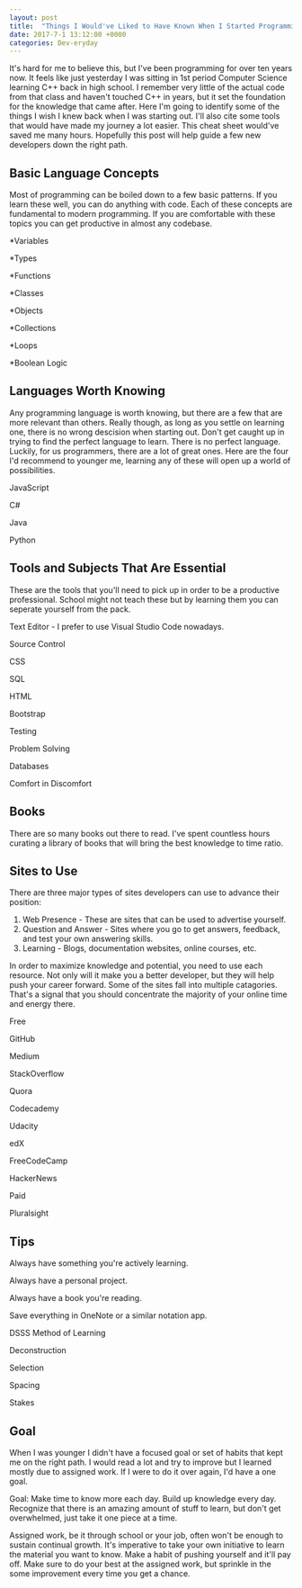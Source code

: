 ```yaml
---
layout: post
title:  "Things I Would've Liked to Have Known When I Started Programming"
date: 2017-7-1 13:12:00 +0000
categories: Dev-eryday
---
```


It's hard for me to believe this, but I've been programming for over ten years now. It feels like just yesterday I was sitting in 1st period Computer Science learning C++ back in high school. I remember very little of the actual code from that class and haven't touched C++ in years, but it set the foundation for the knowledge that came after. Here I'm going to identify some of the things I wish I knew back when I was starting out. I'll also cite some tools that would have made my journey a lot easier. This cheat sheet would've saved me many hours. Hopefully this post will help guide a few new developers down the right path.

Basic Language Concepts
--------
Most of programming can be boiled down to a few basic patterns. If you learn these well, you can do anything with code. Each of these concepts are fundamental to modern programming. If you are comfortable with these topics you can get productive in almost any codebase.

*Variables

*Types

*Functions

*Classes

*Objects

*Collections

*Loops

*Boolean Logic

Languages Worth Knowing
---------
Any programming language is worth knowing, but there are a few that are more relevant than others. Really though, as long as you settle on learning one, there is no wrong descision when starting out. Don't get caught up in trying to find the perfect language to learn. There is no perfect language. Luckily, for us programmers, there are a lot of great ones. Here are the four I'd recommend to younger me, learning any of these will open up a world of possibilities.

JavaScript

C#

Java

Python


Tools and Subjects That Are Essential
---------
These are the tools that you'll need to pick up in order to be a productive professional. School might not teach these but by learning them you can seperate yourself from the pack.

Text Editor - I prefer to use Visual Studio Code nowadays.

Source Control

CSS

SQL

HTML

Bootstrap

Testing

Problem Solving

Databases

Comfort in Discomfort


Books
---------
There are so many books out there to read. I've spent countless hours curating a library of books that will bring the best knowledge to time ratio.


Sites to Use
---------
There are three major types of sites developers can use to advance their position:
  1. Web Presence - These are sites that can be used to advertise yourself.
  2. Question and Answer - Sites where you go to get answers, feedback, and test your own answering skills.
  3. Learning - Blogs, documentation websites, online courses, etc. 

In order to maximize knowledge and potential, you need to use each resource. Not only will it make you a better developer, but they will help push your career forward. Some of the sites fall into multiple catagories. That's a signal that you should concentrate the majority of your online time and energy there.

Free

GitHub

Medium

StackOverflow

Quora

Codecademy

Udacity

edX

FreeCodeCamp

HackerNews

Paid

Pluralsight

Tips
--------
Always have something you're actively learning.

Always have a personal project.

Always have a book you're reading.


Save everything in OneNote or a similar notation app.

DSSS Method of Learning

Deconstruction

Selection

Spacing

Stakes

Goal
--------
When I was younger I didn't have a focused goal or set of habits that kept me on the right path. I would read a lot and try to improve but I learned mostly due to assigned work. If I were to do it over again, I'd have a one goal.

Goal: Make time to know more each day. Build up knowledge every day. Recognize that there is an amazing amount of stuff to learn, but don't get overwhelmed, just take it one piece at a time.

Assigned work, be it through school or your job, often won't be enough to sustain continual growth. It's imperative to take your own initiative to learn the material you want to know. Make a habit of pushing yourself and it'll pay off. Make sure to do your best at the assigned work, but sprinkle in the some improvement every time you get a chance.